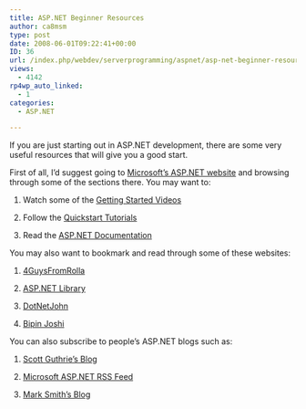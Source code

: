 ```yaml
---
title: ASP.NET Beginner Resources
author: ca8msm
type: post
date: 2008-06-01T09:22:41+00:00
ID: 36
url: /index.php/webdev/serverprogramming/aspnet/asp-net-beginner-resources/
views:
  - 4142
rp4wp_auto_linked:
  - 1
categories:
  - ASP.NET

---
```

If you are just starting out in ASP.NET development, there are some very useful resources that will give you a good start.

First of all, I&#8217;d suggest going to [Microsoft&#8217;s ASP.NET website][1] and browsing through some of the sections there. You may want to:

1. Watch some of the [Getting Started Videos][2]
  
2. Follow the [Quickstart Tutorials][3]
  
3. Read the [ASP.NET Documentation][4]

You may also want to bookmark and read through some of these websites:

1. [4GuysFromRolla][5]
  
2. [ASP.NET Library][6]
  
3. [DotNetJohn][7]
  
4. [Bipin Joshi][8]

You can also subscribe to people&#8217;s ASP.NET blogs such as:

1. [Scott Guthrie&#8217;s Blog][9]
  
2. [Microsoft ASP.NET RSS Feed][10]
  
3. [Mark Smith&#8217;s Blog][11]

 [1]: http://asp.net/learn
 [2]: http://asp.net/learn/videos/
 [3]: http://quickstarts.asp.net/
 [4]: http://msdn2.microsoft.com/en-us/library/ms644563.aspx
 [5]: http://aspnet.4guysfromrolla.com/
 [6]: http://www.aspnetlibrary.com
 [7]: http://www.dotnetjohn.com/
 [8]: http://www.bipinjoshi.com
 [9]: http://weblogs.asp.net/scottgu/
 [10]: http://weblogs.asp.net/MainFeed.aspx
 [11]: http://weblogs.asp.net/marksmith/